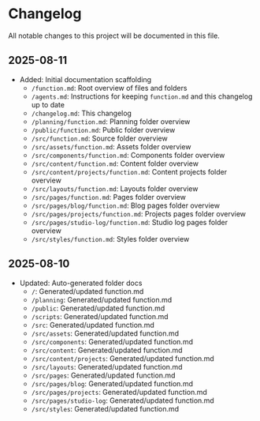 # Changelog

All notable changes to this project will be documented in this file.

## 2025-08-11
- Added: Initial documentation scaffolding
  - `/function.md`: Root overview of files and folders
  - `/agents.md`: Instructions for keeping `function.md` and this changelog up to date
  - `/changelog.md`: This changelog
  - `/planning/function.md`: Planning folder overview
  - `/public/function.md`: Public folder overview
  - `/src/function.md`: Source folder overview
  - `/src/assets/function.md`: Assets folder overview
  - `/src/components/function.md`: Components folder overview
  - `/src/content/function.md`: Content folder overview
  - `/src/content/projects/function.md`: Content projects folder overview
  - `/src/layouts/function.md`: Layouts folder overview
  - `/src/pages/function.md`: Pages folder overview
  - `/src/pages/blog/function.md`: Blog pages folder overview
  - `/src/pages/projects/function.md`: Projects pages folder overview
  - `/src/pages/studio-log/function.md`: Studio log pages folder overview
  - `/src/styles/function.md`: Styles folder overview

## 2025-08-10

- Updated: Auto-generated folder docs
  - `/`: Generated/updated function.md
  - `/planning`: Generated/updated function.md
  - `/public`: Generated/updated function.md
  - `/scripts`: Generated/updated function.md
  - `/src`: Generated/updated function.md
  - `/src/assets`: Generated/updated function.md
  - `/src/components`: Generated/updated function.md
  - `/src/content`: Generated/updated function.md
  - `/src/content/projects`: Generated/updated function.md
  - `/src/layouts`: Generated/updated function.md
  - `/src/pages`: Generated/updated function.md
  - `/src/pages/blog`: Generated/updated function.md
  - `/src/pages/projects`: Generated/updated function.md
  - `/src/pages/studio-log`: Generated/updated function.md
  - `/src/styles`: Generated/updated function.md